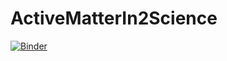 # ActiveMatterIn2Science

[![Binder](https://mybinder.org/badge_logo.svg)](https://mybinder.org/v2/gh/patherlkd/ActiveMatterIn2Science/HEAD?labpath=ActiveMatterIn2Science%2FVicsekModelCode.ipynb)
